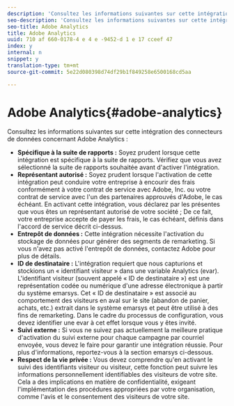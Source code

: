 ```yaml
---
description: 'Consultez les informations suivantes sur cette intégration des connecteurs de données concernant Adobe Analytics. '
seo-description: 'Consultez les informations suivantes sur cette intégration des connecteurs de données concernant Adobe Analytics. '
seo-title: Adobe Analytics
title: Adobe Analytics
uuid: 710 af 660-0178-4 e 4 e -9452-d 1 e 17 cceef 47
index: y
internal: n
snippet: y
translation-type: tm+mt
source-git-commit: 5e22d080398d74df29b1f849258e6500168cd5aa

---
```



# Adobe Analytics{#adobe-analytics}

Consultez les informations suivantes sur cette intégration des connecteurs de données concernant Adobe Analytics :

* **Spécifique à la suite de rapports :** Soyez prudent lorsque cette intégration est spécifique à la suite de rapports. Vérifiez que vous avez sélectionné la suite de rapports souhaitée avant d'activer l'intégration.
* **Représentant autorisé :** Soyez prudent lorsque l'activation de cette intégration peut conduire votre entreprise à encourir des frais conformément à votre contrat de service avec Adobe, Inc. ou votre contrat de service avec l'un des partenaires approuvés d'Adobe, le cas échéant. En activant cette intégration, vous déclarez par les présentes que vous êtes un représentant autorisé de votre société ; De ce fait, votre entreprise accepte de payer les frais, le cas échéant, définis dans l'accord de service décrit ci-dessus.
* **Entrepôt de données :** Cette intégration nécessite l'activation du stockage de données pour générer des segments de remarketing. Si vous n'avez pas activé l'entrepôt de données, contactez Adobe pour plus de détails.
* **ID de destinataire :** L'intégration requiert que nous capturions et stockions un « identifiant visiteur » dans une variable Analytics (evar). L'identifiant visiteur (souvent appelé « ID de destinataire ») est une représentation codée ou numérique d'une adresse électronique à partir du système emarsys. Cet « ID de destinataire » est associé au comportement des visiteurs en aval sur le site (abandon de panier, achats, etc.) extrait dans le système emarsys et peut être utilisé à des fins de remarketing. Dans le cadre du processus de configuration, vous devez identifier une evar à cet effet lorsque vous y êtes invité.
* **Suivi externe :** Si vous ne suivez pas actuellement la meilleure pratique d'activation du suivi externe pour chaque campagne par courriel envoyée, vous devez le faire pour garantir une intégration réussie. Pour plus d'informations, reportez-vous à la section emarsys ci-dessous.
* **Respect de la vie privée :** Vous devez comprendre qu'en activant le suivi des identifiants visiteur ou visiteur, cette fonction peut suivre les informations personnellement identifiables des visiteurs de votre site. Cela a des implications en matière de confidentialité, exigeant l'implémentation des procédures appropriées par votre organisation, comme l'avis et le consentement des visiteurs de votre site.

